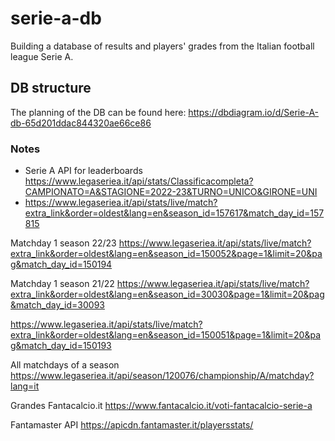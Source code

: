 # serie-a-db

Building a database of results and players' grades from the Italian football league Serie A.

## DB structure

The planning of the DB can be found here: https://dbdiagram.io/d/Serie-A-db-65d201ddac844320ae66ce86

### Notes

- Serie A API for leaderboards https://www.legaseriea.it/api/stats/Classificacompleta?CAMPIONATO=A&STAGIONE=2022-23&TURNO=UNICO&GIRONE=UNI
- https://www.legaseriea.it/api/stats/live/match?extra_link&order=oldest&lang=en&season_id=157617&match_day_id=157815

Matchday 1 season 22/23
https://www.legaseriea.it/api/stats/live/match?extra_link&order=oldest&lang=en&season_id=150052&page=1&limit=20&pag&match_day_id=150194

Matchday 1 season 21/22
https://www.legaseriea.it/api/stats/live/match?extra_link&order=oldest&lang=en&season_id=30030&page=1&limit=20&pag&match_day_id=30093

https://www.legaseriea.it/api/stats/live/match?extra_link&order=oldest&lang=en&season_id=150051&page=1&limit=20&pag&match_day_id=150193

All matchdays of a season
https://www.legaseriea.it/api/season/120076/championship/A/matchday?lang=it

Grandes Fantacalcio.it
https://www.fantacalcio.it/voti-fantacalcio-serie-a

Fantamaster API
https://apicdn.fantamaster.it/playersstats/
